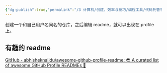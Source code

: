 ```yaml
---
{"dg-publish":true,"permalink":"/3 计算机/创建、效率与技巧/编程工具/代码托管平台/github/github profile readme/","title":"github profile readme"}
---
```


创建一个和自己用户名同名的仓库，之后编辑 readme，就可以出现在 profile 上。
## 有趣的 readme
[GitHub - abhisheknaiidu/awesome-github-profile-readme: 😎 A curated list of awesome GitHub Profile READMEs 📝](https://github.com/abhisheknaiidu/awesome-github-profile-readme)